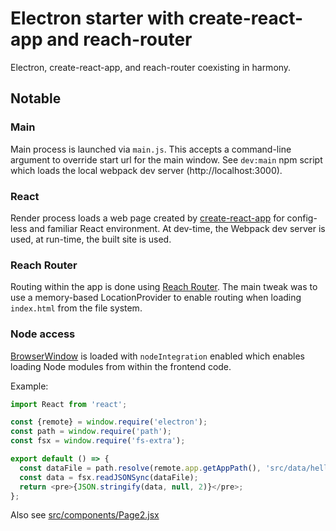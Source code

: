 # Electron starter with create-react-app and reach-router
Electron, create-react-app, and reach-router coexisting in harmony.

## Notable
### Main
Main process is launched via `main.js`.  This accepts a command-line argument to override start url for the main window.  See `dev:main` npm script which loads the local webpack dev server (http://localhost:3000).

### React
Render process loads a web page created by [create-react-app](https://create-react-app.dev/) for config-less and familiar React environment.  At dev-time, the Webpack dev server is used, at run-time, the built site is used.

### Reach Router
Routing within the app is done using [Reach Router](https://reach.tech/router).  The main tweak was to use a memory-based LocationProvider to enable routing when loading `index.html` from the file system.

### Node access
[BrowserWindow](https://electronjs.org/docs/api/browser-window) is loaded with `nodeIntegration` enabled which enables loading Node modules from within the frontend code.

Example:
```javascript
import React from 'react';

const {remote} = window.require('electron');
const path = window.require('path');
const fsx = window.require('fs-extra');

export default () => {
  const dataFile = path.resolve(remote.app.getAppPath(), 'src/data/hello-world.json');
  const data = fsx.readJSONSync(dataFile);
  return <pre>{JSON.stringify(data, null, 2)}</pre>;
};
```
Also see [src/components/Page2.jsx]()
